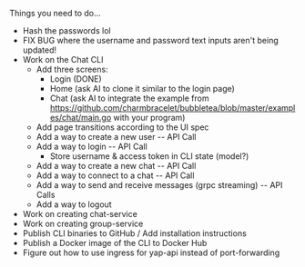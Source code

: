 Things you need to do...

- Hash the passwords lol
- FIX BUG where the username and password text inputs aren't being updated!
- Work on the Chat CLI
  - Add three screens:
    - Login (DONE)
    - Home (ask AI to clone it similar to the login page)
    - Chat (ask AI to integrate the example from https://github.com/charmbracelet/bubbletea/blob/master/examples/chat/main.go with your program)
  - Add page transitions according to the UI spec
  - Add a way to create a new user -- API Call
  - Add a way to login -- API Call
    - Store username & access token in CLI state (model?)
  - Add a way to create a new chat -- API Call
  - Add a way to connect to a chat -- API Call
  - Add a way to send and receive messages (grpc streaming) -- API Calls
  - Add a way to logout
- Work on creating chat-service
- Work on creating group-service
- Publish CLI binaries to GitHub / Add installation instructions
- Publish a Docker image of the CLI to Docker Hub
- Figure out how to use ingress for yap-api instead of port-forwarding